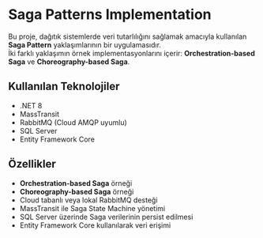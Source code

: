 # Saga Patterns Implementation

Bu proje, dağıtık sistemlerde veri tutarlılığını sağlamak amacıyla kullanılan **Saga Pattern** yaklaşımlarının bir uygulamasıdır.  
İki farklı yaklaşımın örnek implementasyonlarını içerir: **Orchestration-based Saga** ve **Choreography-based Saga**.

## Kullanılan Teknolojiler

- .NET 8
- MassTransit
- RabbitMQ (Cloud AMQP uyumlu)
- SQL Server
- Entity Framework Core

## Özellikler

- **Orchestration-based Saga** örneği
- **Choreography-based Saga** örneği
- Cloud tabanlı veya lokal RabbitMQ desteği
- MassTransit ile Saga State Machine yönetimi
- SQL Server üzerinde Saga verilerinin persist edilmesi
- Entity Framework Core kullanılarak veri erişimi

